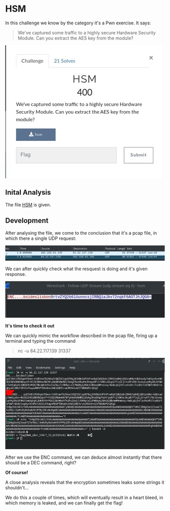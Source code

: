  # HSM

<p> In this challenge we know by the category it's a Pwn exercise.
It says:</p>

> We've captured some traffic to a highly secure Hardware Security Module. Can you extract the AES key from the module?

![HSM](Images/HSM.jpg)

## Inital Analysis

The file [HSM](Files/hsm) is given.

## Development

After analysing the file, we come to the conclusion that it's a pcap file, in which there a single UDP request:

![PCAP](Images/HSM_1.jpg)

We can after quickly check what the resquest is doing and it's given response.

![Requests](Images/HSM_2.jpg)

__It's time to check it out__ 

We can quickly mimic the workflow described in the pcap file, firing up a terminal and typing the command

> nc -u 84.22.117.139 31337

![First_Interaction](Images/HSM_3.jpg)

After we use the ENC command, we can deduce almost instantly that there should be a DEC command, right?

__Of course!__

A close analysis reveals that the encryption sometimes leaks some strings it shouldn't...

We do this a couple of times, which will eventually result in a heart bleed, in which memory is leaked, and we can finally get the flag!